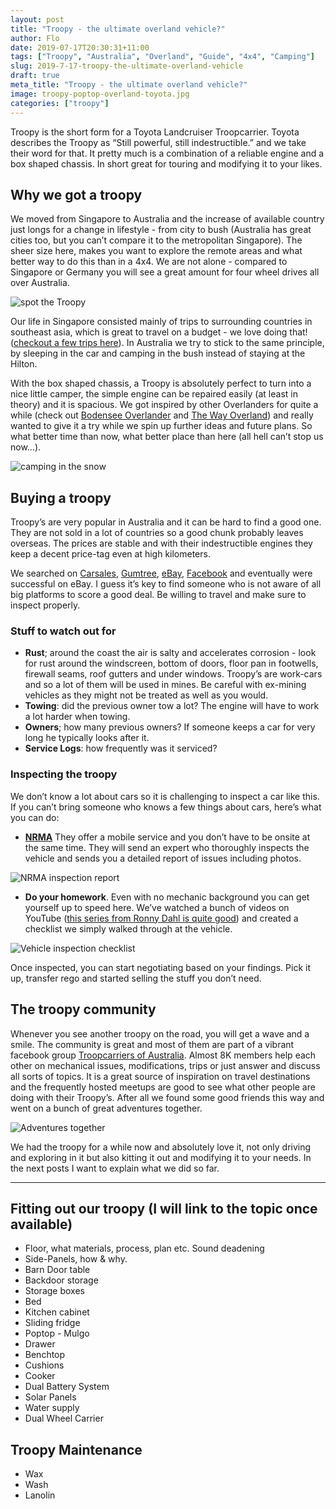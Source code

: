 ```yaml
---
layout: post
title: "Troopy - the ultimate overland vehicle?"
author: Flo
date: 2019-07-17T20:30:31+11:00
tags: ["Troopy", "Australia", "Overland", "Guide", "4x4", "Camping"]
slug: 2019-7-17-troopy-the-ultimate-overland-vehicle
draft: true
meta_title: "Troopy - the ultimate overland vehicle?"
image: troopy-poptop-overland-toyota.jpg
categories: ["troopy"]
---
```


Troopy is the short form for a Toyota Landcruiser Troopcarrier. Toyota describes the Troopy as “Still powerful, still indestructible.” and we take their word for that.<!-- end --> It pretty much is a combination of a reliable engine and a box shaped chassis. In short great for touring and modifying it to your likes.

## Why we got a troopy

We moved from Singapore to Australia and the increase of available country just longs for a change in lifestyle - from city to bush (Australia has great cities too, but you can’t compare it to the metropolitan Singapore). The sheer size here, makes you want to explore the remote areas and what better way to do this than in a 4x4. We are not alone - compared to Singapore or Germany you will see a great amount for four wheel drives all over Australia.

![spot the Troopy](./troopy-country-mountains-poptop.jpg)

Our life in Singapore consisted mainly of trips to surrounding countries in southeast asia, which is great to travel on a budget - we love doing that! ([checkout a few trips here](https://roadvagabonds.com/2018-6-9-weekend-getaway-phi-phi-island-thailand)). In Australia we try to stick to the same principle, by sleeping in the car and camping in the bush instead of staying at the Hilton.

With the box shaped chassis, a Troopy is absolutely perfect to turn into a nice little camper, the simple engine can be repaired easily (at least in theory) and it is spacious. We got inspired by other Overlanders for quite a while (check out [Bodensee Overlander](https://www.instagram.com/bodenseeoverlander/?hl=en) and [The Way Overland](https://www.instagram.com/thewayoverland/?hl=en)) and really wanted to give it a try while we spin up further ideas and future plans. So what better time than now, what better place than here (all hell can’t stop us now...).

![camping in the snow](./troopy-poptop-camping-snow.jpg)

## Buying a troopy

Troopy’s are very popular in Australia and it can be hard to find a good one. They are not sold in a lot of countries so a good chunk probably leaves overseas. The prices are stable and with their indestructible engines they keep a decent price-tag even at high kilometers.

We searched on [Carsales](https://www.carsales.com.au/), [Gumtree](https://www.gumtree.com.au/), [eBay](https://www.ebay.com.au/), [Facebook](https://www.facebook.com/groups/troopybuyswapsell/) and eventually were successful on eBay. I guess it’s key to find someone who is not aware of all big platforms to score a good deal. Be willing to travel and make sure to inspect properly.

### Stuff to watch out for

* **Rust**; around the coast the air is salty and accelerates corrosion - look for rust around the windscreen, bottom of doors, floor pan in footwells, firewall seams, roof gutters and under windows. Troopy’s are work-cars and so a lot of them will be used in mines. Be careful with ex-mining vehicles as they might not be treated as well as you would.
* **Towing**: did the previous owner tow a lot? The engine will have to work a lot harder when towing.
* **Owners**; how many previous owners? If someone keeps a car for very long he typically looks after it.
* **Service Logs**: how frequently was it serviced?

### Inspecting the troopy

We don’t know a lot about cars so it is challenging to inspect a car like this. If you can’t bring someone who knows a few things about cars, here’s what you can do:

* **[NRMA](https://www.mynrma.com.au/cars-and-driving/car-servicing/mobile-vehicle-inspections)** They offer a mobile service and you don’t have to be onsite at the same time. They will send an expert who thoroughly inspects the vehicle and sends you a detailed report of issues including photos.

![NRMA inspection report](./troopy-nrma-inspection-report.png)

* **Do your homework**. Even with no mechanic background you can get yourself up to speed here. We’ve watched a bunch of videos on YouTube ([this series from Ronny Dahl is quite good](https://www.youtube.com/watch?v=2bbx3HXiDNo)) and created a checklist we simply walked through at the vehicle.

![Vehicle inspection checklist](./troopy-inspection-checklist.png)

Once inspected, you can start negotiating based on your findings. Pick it up, transfer rego and started selling the stuff you don’t need.

## The troopy community

Whenever you see another troopy on the road, you will get a wave and a smile. The community is great and most of them are part of a vibrant facebook group [Troopcarriers of Australia](https://www.facebook.com/groups/108913365878238/). Almost 8K members help each other on mechanical issues, modifications, trips or just answer and discuss all sorts of topics. It is a great source of inspiration on travel destinations and the frequently hosted meetups are good to see what other people are doing with their Troopy’s. After all we found some good friends this way and went on a bunch of great adventures together.

![Adventures together](./troopy-community-beach-driving-camping.jpg)

We had the troopy for a while now and absolutely love it, not only driving and exploring in it but also kitting it out and modifying it to your needs. In the next posts I want to explain what we did so far.

---

## Fitting out our troopy (I will link to the topic once available)

* Floor, what materials, process, plan etc. Sound deadening
* Side-Panels, how & why.
* Barn Door table
* Backdoor storage
* Storage boxes
* Bed
* Kitchen cabinet
* Sliding fridge
* Poptop - Mulgo
* Drawer
* Benchtop
* Cushions
* Cooker
* Dual Battery System
* Solar Panels
* Water supply
* Dual Wheel Carrier

## Troopy Maintenance
* Wax
* Wash
* Lanolin